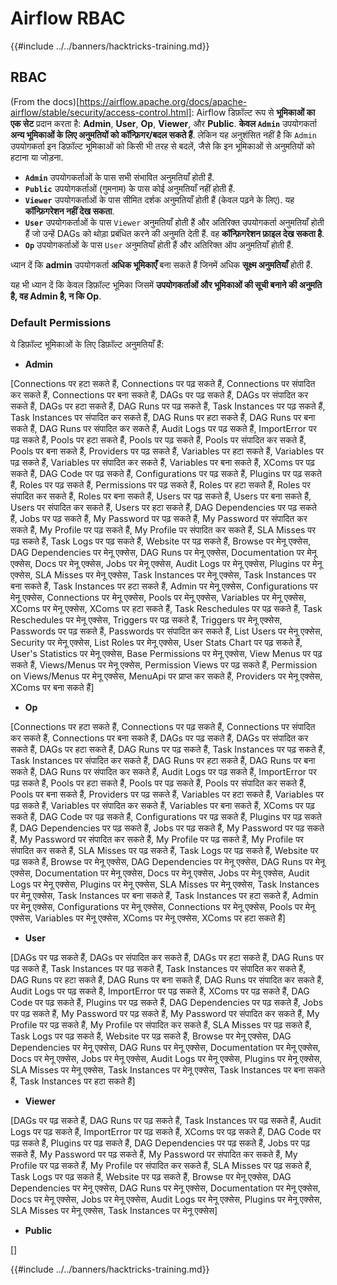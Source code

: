 # Airflow RBAC

{{#include ../../banners/hacktricks-training.md}}

## RBAC

(From the docs)\[https://airflow.apache.org/docs/apache-airflow/stable/security/access-control.html]: Airflow डिफ़ॉल्ट रूप से **भूमिकाओं का एक सेट** प्रदान करता है: **Admin**, **User**, **Op**, **Viewer**, और **Public**. **केवल `Admin`** उपयोगकर्ता **अन्य भूमिकाओं के लिए अनुमतियों को कॉन्फ़िगर/बदल सकते हैं**. लेकिन यह अनुशंसित नहीं है कि `Admin` उपयोगकर्ता इन डिफ़ॉल्ट भूमिकाओं को किसी भी तरह से बदलें, जैसे कि इन भूमिकाओं से अनुमतियों को हटाना या जोड़ना.

- **`Admin`** उपयोगकर्ताओं के पास सभी संभावित अनुमतियाँ होती हैं.
- **`Public`** उपयोगकर्ताओं (गुमनाम) के पास कोई अनुमतियाँ नहीं होती हैं.
- **`Viewer`** उपयोगकर्ताओं के पास सीमित दर्शक अनुमतियाँ होती हैं (केवल पढ़ने के लिए). यह **कॉन्फ़िगरेशन नहीं देख सकता**.
- **`User`** उपयोगकर्ताओं के पास `Viewer` अनुमतियाँ होती हैं और अतिरिक्त उपयोगकर्ता अनुमतियाँ होती हैं जो उन्हें DAGs को थोड़ा प्रबंधित करने की अनुमति देती हैं. वह **कॉन्फ़िगरेशन फ़ाइल देख सकता है**.
- **`Op`** उपयोगकर्ताओं के पास `User` अनुमतियाँ होती हैं और अतिरिक्त ऑप अनुमतियाँ होती हैं.

ध्यान दें कि **admin** उपयोगकर्ता **अधिक भूमिकाएँ** बना सकते हैं जिनमें अधिक **सूक्ष्म अनुमतियाँ** होती हैं.

यह भी ध्यान दें कि केवल डिफ़ॉल्ट भूमिका जिसमें **उपयोगकर्ताओं और भूमिकाओं की सूची बनाने की अनुमति है, वह Admin है, न कि Op**.

### Default Permissions

ये डिफ़ॉल्ट भूमिकाओं के लिए डिफ़ॉल्ट अनुमतियाँ हैं:

- **Admin**

\[Connections पर हटा सकते हैं, Connections पर पढ़ सकते हैं, Connections पर संपादित कर सकते हैं, Connections पर बना सकते हैं, DAGs पर पढ़ सकते हैं, DAGs पर संपादित कर सकते हैं, DAGs पर हटा सकते हैं, DAG Runs पर पढ़ सकते हैं, Task Instances पर पढ़ सकते हैं, Task Instances पर संपादित कर सकते हैं, DAG Runs पर हटा सकते हैं, DAG Runs पर बना सकते हैं, DAG Runs पर संपादित कर सकते हैं, Audit Logs पर पढ़ सकते हैं, ImportError पर पढ़ सकते हैं, Pools पर हटा सकते हैं, Pools पर पढ़ सकते हैं, Pools पर संपादित कर सकते हैं, Pools पर बना सकते हैं, Providers पर पढ़ सकते हैं, Variables पर हटा सकते हैं, Variables पर पढ़ सकते हैं, Variables पर संपादित कर सकते हैं, Variables पर बना सकते हैं, XComs पर पढ़ सकते हैं, DAG Code पर पढ़ सकते हैं, Configurations पर पढ़ सकते हैं, Plugins पर पढ़ सकते हैं, Roles पर पढ़ सकते हैं, Permissions पर पढ़ सकते हैं, Roles पर हटा सकते हैं, Roles पर संपादित कर सकते हैं, Roles पर बना सकते हैं, Users पर पढ़ सकते हैं, Users पर बना सकते हैं, Users पर संपादित कर सकते हैं, Users पर हटा सकते हैं, DAG Dependencies पर पढ़ सकते हैं, Jobs पर पढ़ सकते हैं, My Password पर पढ़ सकते हैं, My Password पर संपादित कर सकते हैं, My Profile पर पढ़ सकते हैं, My Profile पर संपादित कर सकते हैं, SLA Misses पर पढ़ सकते हैं, Task Logs पर पढ़ सकते हैं, Website पर पढ़ सकते हैं, Browse पर मेनू एक्सेस, DAG Dependencies पर मेनू एक्सेस, DAG Runs पर मेनू एक्सेस, Documentation पर मेनू एक्सेस, Docs पर मेनू एक्सेस, Jobs पर मेनू एक्सेस, Audit Logs पर मेनू एक्सेस, Plugins पर मेनू एक्सेस, SLA Misses पर मेनू एक्सेस, Task Instances पर मेनू एक्सेस, Task Instances पर बना सकते हैं, Task Instances पर हटा सकते हैं, Admin पर मेनू एक्सेस, Configurations पर मेनू एक्सेस, Connections पर मेनू एक्सेस, Pools पर मेनू एक्सेस, Variables पर मेनू एक्सेस, XComs पर मेनू एक्सेस, XComs पर हटा सकते हैं, Task Reschedules पर पढ़ सकते हैं, Task Reschedules पर मेनू एक्सेस, Triggers पर पढ़ सकते हैं, Triggers पर मेनू एक्सेस, Passwords पर पढ़ सकते हैं, Passwords पर संपादित कर सकते हैं, List Users पर मेनू एक्सेस, Security पर मेनू एक्सेस, List Roles पर मेनू एक्सेस, User Stats Chart पर पढ़ सकते हैं, User's Statistics पर मेनू एक्सेस, Base Permissions पर मेनू एक्सेस, View Menus पर पढ़ सकते हैं, Views/Menus पर मेनू एक्सेस, Permission Views पर पढ़ सकते हैं, Permission on Views/Menus पर मेनू एक्सेस, MenuApi पर प्राप्त कर सकते हैं, Providers पर मेनू एक्सेस, XComs पर बना सकते हैं]

- **Op**

\[Connections पर हटा सकते हैं, Connections पर पढ़ सकते हैं, Connections पर संपादित कर सकते हैं, Connections पर बना सकते हैं, DAGs पर पढ़ सकते हैं, DAGs पर संपादित कर सकते हैं, DAGs पर हटा सकते हैं, DAG Runs पर पढ़ सकते हैं, Task Instances पर पढ़ सकते हैं, Task Instances पर संपादित कर सकते हैं, DAG Runs पर हटा सकते हैं, DAG Runs पर बना सकते हैं, DAG Runs पर संपादित कर सकते हैं, Audit Logs पर पढ़ सकते हैं, ImportError पर पढ़ सकते हैं, Pools पर हटा सकते हैं, Pools पर पढ़ सकते हैं, Pools पर संपादित कर सकते हैं, Pools पर बना सकते हैं, Providers पर पढ़ सकते हैं, Variables पर हटा सकते हैं, Variables पर पढ़ सकते हैं, Variables पर संपादित कर सकते हैं, Variables पर बना सकते हैं, XComs पर पढ़ सकते हैं, DAG Code पर पढ़ सकते हैं, Configurations पर पढ़ सकते हैं, Plugins पर पढ़ सकते हैं, DAG Dependencies पर पढ़ सकते हैं, Jobs पर पढ़ सकते हैं, My Password पर पढ़ सकते हैं, My Password पर संपादित कर सकते हैं, My Profile पर पढ़ सकते हैं, My Profile पर संपादित कर सकते हैं, SLA Misses पर पढ़ सकते हैं, Task Logs पर पढ़ सकते हैं, Website पर पढ़ सकते हैं, Browse पर मेनू एक्सेस, DAG Dependencies पर मेनू एक्सेस, DAG Runs पर मेनू एक्सेस, Documentation पर मेनू एक्सेस, Docs पर मेनू एक्सेस, Jobs पर मेनू एक्सेस, Audit Logs पर मेनू एक्सेस, Plugins पर मेनू एक्सेस, SLA Misses पर मेनू एक्सेस, Task Instances पर मेनू एक्सेस, Task Instances पर बना सकते हैं, Task Instances पर हटा सकते हैं, Admin पर मेनू एक्सेस, Configurations पर मेनू एक्सेस, Connections पर मेनू एक्सेस, Pools पर मेनू एक्सेस, Variables पर मेनू एक्सेस, XComs पर मेनू एक्सेस, XComs पर हटा सकते हैं]

- **User**

\[DAGs पर पढ़ सकते हैं, DAGs पर संपादित कर सकते हैं, DAGs पर हटा सकते हैं, DAG Runs पर पढ़ सकते हैं, Task Instances पर पढ़ सकते हैं, Task Instances पर संपादित कर सकते हैं, DAG Runs पर हटा सकते हैं, DAG Runs पर बना सकते हैं, DAG Runs पर संपादित कर सकते हैं, Audit Logs पर पढ़ सकते हैं, ImportError पर पढ़ सकते हैं, XComs पर पढ़ सकते हैं, DAG Code पर पढ़ सकते हैं, Plugins पर पढ़ सकते हैं, DAG Dependencies पर पढ़ सकते हैं, Jobs पर पढ़ सकते हैं, My Password पर पढ़ सकते हैं, My Password पर संपादित कर सकते हैं, My Profile पर पढ़ सकते हैं, My Profile पर संपादित कर सकते हैं, SLA Misses पर पढ़ सकते हैं, Task Logs पर पढ़ सकते हैं, Website पर पढ़ सकते हैं, Browse पर मेनू एक्सेस, DAG Dependencies पर मेनू एक्सेस, DAG Runs पर मेनू एक्सेस, Documentation पर मेनू एक्सेस, Docs पर मेनू एक्सेस, Jobs पर मेनू एक्सेस, Audit Logs पर मेनू एक्सेस, Plugins पर मेनू एक्सेस, SLA Misses पर मेनू एक्सेस, Task Instances पर मेनू एक्सेस, Task Instances पर बना सकते हैं, Task Instances पर हटा सकते हैं]

- **Viewer**

\[DAGs पर पढ़ सकते हैं, DAG Runs पर पढ़ सकते हैं, Task Instances पर पढ़ सकते हैं, Audit Logs पर पढ़ सकते हैं, ImportError पर पढ़ सकते हैं, XComs पर पढ़ सकते हैं, DAG Code पर पढ़ सकते हैं, Plugins पर पढ़ सकते हैं, DAG Dependencies पर पढ़ सकते हैं, Jobs पर पढ़ सकते हैं, My Password पर पढ़ सकते हैं, My Password पर संपादित कर सकते हैं, My Profile पर पढ़ सकते हैं, My Profile पर संपादित कर सकते हैं, SLA Misses पर पढ़ सकते हैं, Task Logs पर पढ़ सकते हैं, Website पर पढ़ सकते हैं, Browse पर मेनू एक्सेस, DAG Dependencies पर मेनू एक्सेस, DAG Runs पर मेनू एक्सेस, Documentation पर मेनू एक्सेस, Docs पर मेनू एक्सेस, Jobs पर मेनू एक्सेस, Audit Logs पर मेनू एक्सेस, Plugins पर मेनू एक्सेस, SLA Misses पर मेनू एक्सेस, Task Instances पर मेनू एक्सेस]

- **Public**

\[]

{{#include ../../banners/hacktricks-training.md}}
